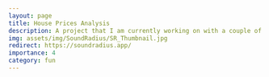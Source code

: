 ```yaml
---
layout: page
title: House Prices Analysis
description: A project that I am currently working on with a couple of friends
img: assets/img/SoundRadius/SR_Thumbnail.jpg
redirect: https://soundradius.app/
importance: 4
category: fun
---
```

